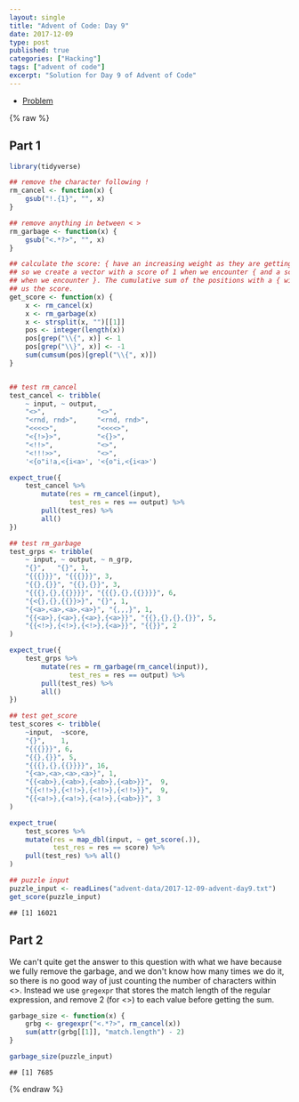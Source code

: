 ```yaml
---
layout: single
title: "Advent of Code: Day 9"
date: 2017-12-09
type: post
published: true
categories: ["Hacking"]
tags: ["advent of code"]
excerpt: "Solution for Day 9 of Advent of Code"
---
```


* [Problem](http://adventofcode.com/2017/day/9)

{% raw %}

## Part 1



```r
library(tidyverse)

## remove the character following !
rm_cancel <- function(x) {
    gsub("!.{1}", "", x)
}

## remove anything in between < >
rm_garbage <- function(x) {
    gsub("<.*?>", "", x)    
}

## calculate the score: { have an increasing weight as they are getting nested
## so we create a vector with a score of 1 when we encounter { and a score of -1
## when we encounter }. The cumulative sum of the positions with a { will give
## us the score.
get_score <- function(x) {
    x <- rm_cancel(x)
    x <- rm_garbage(x)
    x <- strsplit(x, "")[[1]]
    pos <- integer(length(x))
    pos[grep("\\{", x)] <- 1
    pos[grep("\\}", x)] <- -1
    sum(cumsum(pos)[grepl("\\{", x)])
}


## test rm_cancel
test_cancel <- tribble(
    ~ input, ~ output,
    "<>",             "<>",
    "<rnd, rnd>",     "<rnd, rnd>",
    "<<<<>",          "<<<<>",
    "<{!>}>",         "<{}>",
    "<!!>",           "<>",
    "<!!!>>",         "<>",
    '<{o"i!a,<{i<a>', '<{o"i,<{i<a>')

expect_true({
    test_cancel %>%
        mutate(res = rm_cancel(input),
               test_res = res == output) %>%
        pull(test_res) %>%
        all()
})

## test rm_garbage
test_grps <- tribble(
    ~ input, ~ output, ~ n_grp, 
    "{}",   "{}", 1,
    "{{{}}}", "{{{}}}", 3,
    "{{},{}}", "{{},{}}", 3,
    "{{{},{},{{}}}}", "{{{},{},{{}}}}", 6,
    "{<{},{},{{}}>}", "{}", 1,
    "{<a>,<a>,<a>,<a>}", "{,,,}", 1,
    "{{<a>},{<a>},{<a>},{<a>}}", "{{},{},{},{}}", 5,
    "{{<!>},{<!>},{<!>},{<a>}}", "{{}}", 2
)

expect_true({
    test_grps %>%
        mutate(res = rm_garbage(rm_cancel(input)),
               test_res = res == output) %>%
        pull(test_res) %>%
        all()    
})

## test get_score
test_scores <- tribble(
    ~input,  ~score, 
    "{}",    1, 
    "{{{}}}", 6, 
    "{{},{}}", 5, 
    "{{{},{},{{}}}}", 16, 
    "{<a>,<a>,<a>,<a>}", 1,  
    "{{<ab>},{<ab>},{<ab>},{<ab>}}",  9, 
    "{{<!!>},{<!!>},{<!!>},{<!!>}}",  9, 
    "{{<a!>},{<a!>},{<a!>},{<ab>}}", 3
)

expect_true(
    test_scores %>%
    mutate(res = map_dbl(input, ~ get_score(.)),
           test_res = res == score) %>%
    pull(test_res) %>% all()
)

## puzzle input
puzzle_input <- readLines("advent-data/2017-12-09-advent-day9.txt")
get_score(puzzle_input)
```

```
## [1] 16021
```

## Part 2

We can't quite get the answer to this question with what we have because we fully remove the garbage, and we don't know how many times we do it, so there is no good way of just counting the number of characters within <>. Instead we use `gregexpr` that stores the match length of the regular expression, and remove 2 (for <>) to each value before getting the sum.


```r
garbage_size <- function(x) {
    grbg <- gregexpr("<.*?>", rm_cancel(x))
    sum(attr(grbg[[1]], "match.length") - 2)
}

garbage_size(puzzle_input)
```

```
## [1] 7685
```

{% endraw %}
